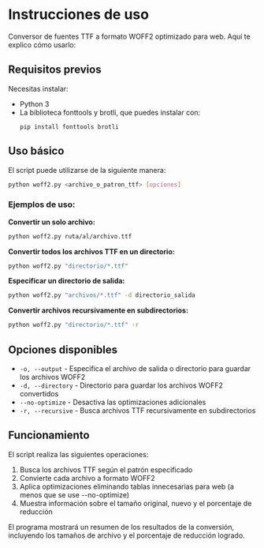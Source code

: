 # Instrucciones de uso

Conversor de fuentes TTF a formato WOFF2 optimizado para web. Aquí te explico cómo usarlo:

## Requisitos previos

Necesitas instalar:
- Python 3
- La biblioteca fonttools y brotli, que puedes instalar con:
  ```
  pip install fonttools brotli
  ```

## Uso básico

El script puede utilizarse de la siguiente manera:

```bash
python woff2.py <archivo_o_patron_ttf> [opciones]
```

### Ejemplos de uso:

**Convertir un solo archivo:**
```bash
python woff2.py ruta/al/archivo.ttf
```

**Convertir todos los archivos TTF en un directorio:**
```bash
python woff2.py "directorio/*.ttf"
```

**Especificar un directorio de salida:**
```bash
python woff2.py "archivos/*.ttf" -d directorio_salida
```

**Convertir archivos recursivamente en subdirectorios:**
```bash
python woff2.py "directorio/*.ttf" -r
```

## Opciones disponibles

- `-o, --output` - Especifica el archivo de salida o directorio para guardar los archivos WOFF2
- `-d, --directory` - Directorio para guardar los archivos WOFF2 convertidos
- `--no-optimize` - Desactiva las optimizaciones adicionales
- `-r, --recursive` - Busca archivos TTF recursivamente en subdirectorios

## Funcionamiento

El script realiza las siguientes operaciones:
1. Busca los archivos TTF según el patrón especificado
2. Convierte cada archivo a formato WOFF2
3. Aplica optimizaciones eliminando tablas innecesarias para web (a menos que se use --no-optimize)
4. Muestra información sobre el tamaño original, nuevo y el porcentaje de reducción

El programa mostrará un resumen de los resultados de la conversión, incluyendo los tamaños de archivo y el porcentaje de reducción logrado.